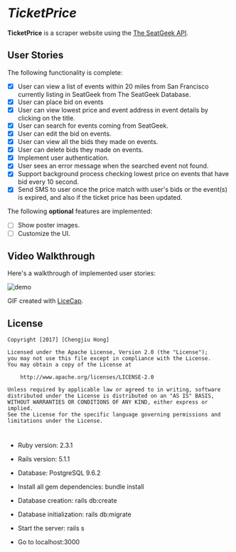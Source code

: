 # *TicketPrice*

**TicketPrice** is a scraper website using the [The SeatGeek API](http://platform.seatgeek.com/).

## User Stories

The following functionality is complete:

- [x] User can view a list of events within 20 miles from San Francisco currently listing in SeatGeek from The SeatGeek Database.
- [x] User can place bid on events
- [x] User can view lowest price and event address in event details by clicking on the title.
- [x] User can search for events coming from SeatGeek.
- [x] User can edit the bid on events.
- [x] User can view all the bids they made on events.
- [x] User can delete bids they made on events.
- [x] Implement user authentication.
- [x] User sees an error message when the searched event not found.
- [x] Support background process checking lowest price on events that have bid every 10 second.
- [x] Send SMS to user once the price match with user's bids or the event(s) is expired, and also if the ticket price has been updated.

The following **optional** features are implemented:
- [ ] Show poster images.
- [ ] Customize the UI.

## Video Walkthrough 

Here's a walkthrough of implemented user stories:

![demo](https://user-images.githubusercontent.com/15274466/27369599-80f0214e-560d-11e7-930f-b64c18700a57.gif)

GIF created with [LiceCap](http://www.cockos.com/licecap/).

## License

    Copyright [2017] [Chengjiu Hong]

    Licensed under the Apache License, Version 2.0 (the "License");
    you may not use this file except in compliance with the License.
    You may obtain a copy of the License at

        http://www.apache.org/licenses/LICENSE-2.0

    Unless required by applicable law or agreed to in writing, software
    distributed under the License is distributed on an "AS IS" BASIS,
    WITHOUT WARRANTIES OR CONDITIONS OF ANY KIND, either express or implied.
    See the License for the specific language governing permissions and
    limitations under the License.
#
* Ruby version: 2.3.1

* Rails version: 5.1.1

* Database: PostgreSQL 9.6.2

* Install all gem dependencies: bundle install

* Database creation: rails db:create

* Database initialization: rails db:migrate

* Start the server: rails s

* Go to localhost:3000
